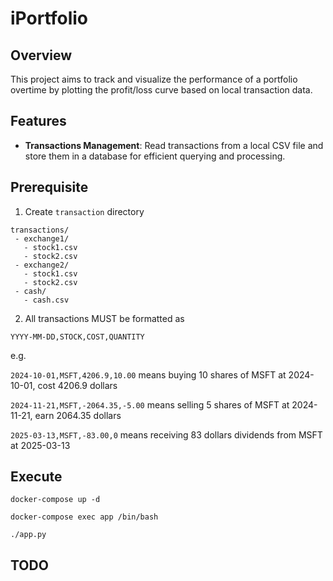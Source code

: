 # iPortfolio

## Overview
This project aims to track and visualize the performance of a portfolio overtime by plotting the profit/loss curve based on local transaction data. 

## Features
- **Transactions Management**: Read transactions from a local CSV file and store them in a database for efficient querying and processing.

## Prerequisite
1. Create `transaction` directory
 ```
transactions/
  - exchange1/
    - stock1.csv
    - stock2.csv
  - exchange2/
    - stock1.csv
    - stock2.csv
  - cash/
    - cash.csv
 ```

2. All transactions MUST be formatted as
```
YYYY-MM-DD,STOCK,COST,QUANTITY
```

e.g.

```2024-10-01,MSFT,4206.9,10.00``` means buying 10 shares of MSFT at 2024-10-01, cost 4206.9 dollars

```2024-11-21,MSFT,-2064.35,-5.00``` means selling 5 shares of MSFT at 2024-11-21, earn 2064.35 dollars

```2025-03-13,MSFT,-83.00,0``` means receiving 83 dollars dividends from MSFT at 2025-03-13

## Execute 
`docker-compose up -d`

`docker-compose exec app /bin/bash`

`./app.py`

## TODO  
